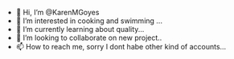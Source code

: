 - 👋 Hi, I’m @KarenMGoyes
- 👀 I’m interested in cooking and swimming ...
- 🌱 I’m currently learning about quality...
- 💞️ I’m looking to collaborate on new project..
- 📫 How to reach me, sorry I dont habe other kind of accounts...

<!---
KarenMGoyes/KarenMGoyes is a ✨ special ✨ repository because its `README.md` (this file) appears on your GitHub profile.
You can click the Preview link to take a look at your changes.
--->
